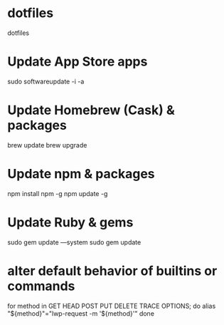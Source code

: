 # dotfiles

dotfiles

# Update App Store apps

sudo softwareupdate -i -a
# Update Homebrew (Cask) & packages

brew update
brew upgrade
# Update npm & packages

npm install npm -g
npm update -g
# Update Ruby & gems

sudo gem update —system
sudo gem update


# alter default behavior of builtins or commands

for method in GET HEAD POST PUT DELETE TRACE OPTIONS; do
	alias "${method}"="lwp-request -m '${method}'"
done
